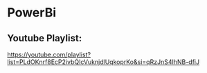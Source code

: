 # PowerBi

## Youtube Playlist:
https://youtube.com/playlist?list=PLdOKnrf8EcP2ivbQIcVuknjdlUqkoprKo&si=qRzJnS4IhNB-dfiJ
